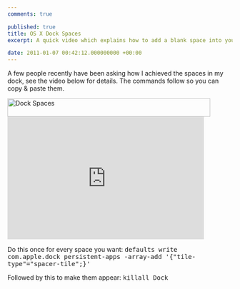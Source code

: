 ```yaml
---
comments: true

published: true
title: OS X Dock Spaces
excerpt: A quick video which explains how to add a blank space into your OS X dock. 

date: 2011-01-07 00:42:12.000000000 +00:00
---
```

A few people recently have been asking how I achieved the spaces in my dock, see the video below for details.  The commands follow so you can copy &amp; paste them.  

<img src="http://daniel-groves.co.uk/wordpress/wp-content/uploads/2011/01/Screen-shot-2011-01-05-at-20.40.281.png" alt="Dock Spaces" title="Dock Spaces" width="454" height="41" class="size-full wp-image-351" />

<iframe src="http://player.vimeo.com/video/18476877?portrait=0" width="440" height="275" frameborder="0"></iframe>

Do this once for every space you want: <tt>defaults write com.apple.dock persistent-apps -array-add '{"tile-type"="spacer-tile";}'</tt>

Followed by this to make them appear: <tt>killall Dock</tt>

